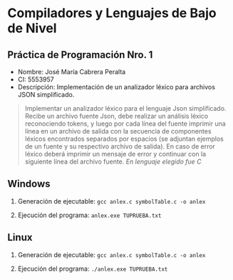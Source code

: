 # Compiladores y Lenguajes de Bajo de Nivel

## Práctica de Programación Nro. 1
 *	Nombre: José María Cabrera Peralta
 *  CI: 5553957
 *	Descripción: Implementación de un analizador léxico para archivos JSON simplificado.
>Implementar un analizador léxico para el lenguaje Json simplificado. Recibe un archivo fuente Json, debe realizar un análisis léxico reconociendo tokens, y luego por cada línea del fuente imprimir una línea en un archivo de salida con la secuencia de componentes léxicos encontrados separados por espacios (se adjuntan ejemplos de un fuente y su respectivo archivo de salida). En caso de error léxico deberá imprimir un mensaje de error y continuar con la siguiente línea del archivo fuente.
>*En lenguaje elegido fue C*

## Windows

 1. Generación de ejecutable:
	`gcc anlex.c symbolTable.c -o anlex`

 2. Ejecución del programa:
	`anlex.exe TUPRUEBA.txt`

## Linux

 1. Generación de ejecutable:
	`gcc anlex.c symbolTable.c -o anlex`

 2. Ejecución del programa:
	`./anlex.exe TUPRUEBA.txt`
